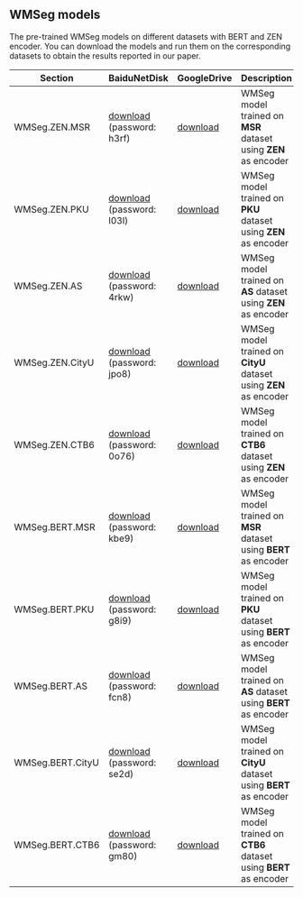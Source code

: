 ## WMSeg models

The pre-trained WMSeg models on different datasets with BERT and ZEN encoder. You can download the models and run them on the corresponding datasets to obtain the results reported in our paper.

| Section | BaiduNetDisk | GoogleDrive | Description |
|-|-|-|-|
|WMSeg.ZEN.MSR| [download](https://pan.baidu.com/s/1BA5hOflRE_fzbvgzwZEE5w) (password: h3rf)| [download](https://drive.google.com/file/d/1u3ebr0dKLCJhHktoc67f_AsM12_Qrb-2/view?usp=sharing) | WMSeg model trained on **MSR** dataset using **ZEN** as encoder |
|WMSeg.ZEN.PKU| [download](https://pan.baidu.com/s/1MjD0zPbA7nFWXZpHdJV-Vg) (password: l03l)| [download](https://drive.google.com/file/d/1IcJ49qRTWc8gkM0XNxHnLQJGVEKLHjfT/view?usp=sharing) | WMSeg model trained on **PKU** dataset using **ZEN** as encoder |
|WMSeg.ZEN.AS| [download](https://pan.baidu.com/s/1vB3X7i0v1hS49A20zimnig) (password: 4rkw)| [download](https://drive.google.com/file/d/1ecd8bhqmdOg_DxPPRAzlDv5bpDO3-4xG/view?usp=sharing) | WMSeg model trained on **AS** dataset using **ZEN** as encoder |
|WMSeg.ZEN.CityU| [download](https://pan.baidu.com/s/1VRO_DIJRu1DjM-u5y29PDw) (password: jpo8)| [download](https://drive.google.com/file/d/1hkQGRx0c1gdlWrTDzOqaszFGuSr0QtRw/view?usp=sharing) | WMSeg model trained on **CityU** dataset using **ZEN** as encoder |
|WMSeg.ZEN.CTB6| [download](https://pan.baidu.com/s/1m-mvHo8v6Cx94mcHf5NXvg) (password: 0o76)| [download](https://drive.google.com/file/d/1s6rBGbAen7xBIZOFXIPtA2UOSYa8Z9ud/view?usp=sharing) | WMSeg model trained on **CTB6** dataset using **ZEN** as encoder |
|WMSeg.BERT.MSR| [download](https://pan.baidu.com/s/1ytJ-LbVwpOgQ30teX1VsXg) (password: kbe9)| [download](https://drive.google.com/file/d/1fe7XJEJCfYJ5Gaf_iWTm0rfn9RN8wi3V/view?usp=sharing) | WMSeg model trained on **MSR** dataset using **BERT** as encoder |
|WMSeg.BERT.PKU| [download](https://pan.baidu.com/s/1kCe3rxSxhH6aklBh2EEsNQ) (password: g8i9)| [download](https://drive.google.com/file/d/1hPV3lc1JXqxOUB5XyNiRSm45sh4x0lVa/view?usp=sharing) | WMSeg model trained on **PKU** dataset using **BERT** as encoder |
|WMSeg.BERT.AS| [download](https://pan.baidu.com/s/1YGWteuNdl8C2DxhrulM3_g) (password: fcn8)| [download](https://drive.google.com/file/d/1m3r-XdmieZbuldYQE-syCsWWTpHt8oYu/view?usp=sharing) | WMSeg model trained on **AS** dataset using **BERT** as encoder |
|WMSeg.BERT.CityU| [download](https://pan.baidu.com/s/1Ff6IYdpOM0HBMHU34xkwRQ) (password: se2d)| [download](https://drive.google.com/file/d/1yqAkf5wiaDaplx_S1lZpy_K-g8rW4WEQ/view?usp=sharing) | WMSeg model trained on **CityU** dataset using **BERT** as encoder |
|WMSeg.BERT.CTB6| [download](https://pan.baidu.com/s/1SD-odByYFfXSeoP-Eh7BSA) (password: gm80)| [download](https://drive.google.com/file/d/1Ttlj1bq0nfbaRIIDSNeClRsM_4wGfDHY/view?usp=sharing) | WMSeg model trained on **CTB6** dataset using **BERT** as encoder |


